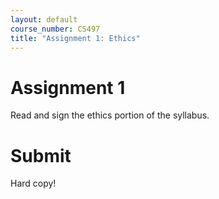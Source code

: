```yaml
---
layout: default
course_number: CS497
title: "Assignment 1: Ethics"
---
```


# Assignment 1

Read and sign the ethics portion of the syllabus. 

# Submit #

Hard copy!
